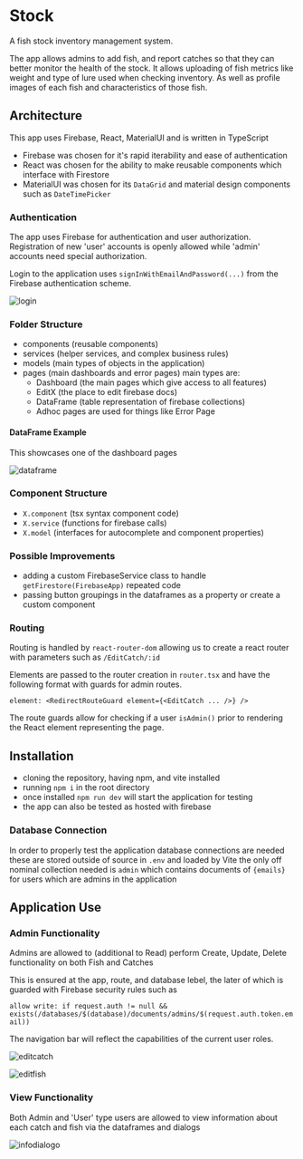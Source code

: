 # Stock

A fish stock inventory management system.

The app allows admins to add fish, and report catches so that they can better monitor the health of the stock.
It allows uploading of fish metrics like weight and type of lure used when checking inventory. 
As well as profile images of each fish and characteristics of those fish.

## Architecture

This app uses Firebase, React, MaterialUI and is written in TypeScript

- Firebase was chosen for it's rapid iterability and ease of authentication
- React was chosen for the ability to make reusable components which interface with Firestore
- MaterialUI was chosen for its `DataGrid` and material design components such as `DateTimePicker`

### Authentication

The app uses Firebase for authentication and user authorization.
Registration of new 'user' accounts is openly allowed while 'admin' accounts need special authorization.

Login to the application uses `signInWithEmailAndPassword(...)` from the Firebase authentication scheme.

![login](./docs/login.png)

### Folder Structure

- components (reusable components)
- services (helper services, and complex business rules)
- models (main types of objects in the application)
- pages (main dashboards and error pages) main types are:
  - Dashboard (the main pages which give access to all features)
  - EditX (the place to edit firebase docs)
  - DataFrame (table representation of firebase collections)
  - Adhoc pages are used for things like Error Page

#### DataFrame Example

This showcases one of the dashboard pages

![dataframe](./docs/dataframe.png)

### Component Structure

- `X.component` (tsx syntax component code)
- `X.service` (functions for firebase calls)
- `X.model` (interfaces for autocomplete and component properties)

### Possible Improvements

- adding a custom FirebaseService class to handle `getFirestore(FirebaseApp)` repeated code
- passing button groupings in the dataframes as a property or create a custom component

### Routing

Routing is handled by `react-router-dom` allowing us to create a react router with parameters such as `/EditCatch/:id`

Elements are passed to the router creation in `router.tsx` and have the following format with guards for admin routes.

`element: <RedirectRouteGuard element={<EditCatch ... />} />`

The route guards allow for checking if a user `isAdmin()` prior to rendering the React element representing the page.

## Installation

- cloning the repository, having npm, and vite installed
- running `npm i` in the root directory
- once installed `npm run dev` will start the application for testing
- the app can also be tested as hosted with firebase

### Database Connection

In order to properly test the application database connections are needed these are stored outside of source in `.env` and loaded by Vite
the only off nominal collection needed is `admin` which contains documents of `{emails}` for users which are admins in the application

## Application Use

### Admin Functionality 

Admins are allowed to (additional to Read) perform Create, Update, Delete functionality on both Fish and Catches

This is ensured at the app, route, and database lebel, the later of which is guarded with Firebase security rules such as

`allow write: if request.auth != null && exists(/databases/$(database)/documents/admins/$(request.auth.token.email))`

The navigation bar will reflect the capabilities of the current user roles.

![editcatch](./docs/editcatch.png)

![editfish](./docs/editfish.png)

### View Functionality

Both Admin and 'User' type users are allowed to view information about each catch and fish via the dataframes and dialogs

![infodialog](./docs/infodialog.png)o
